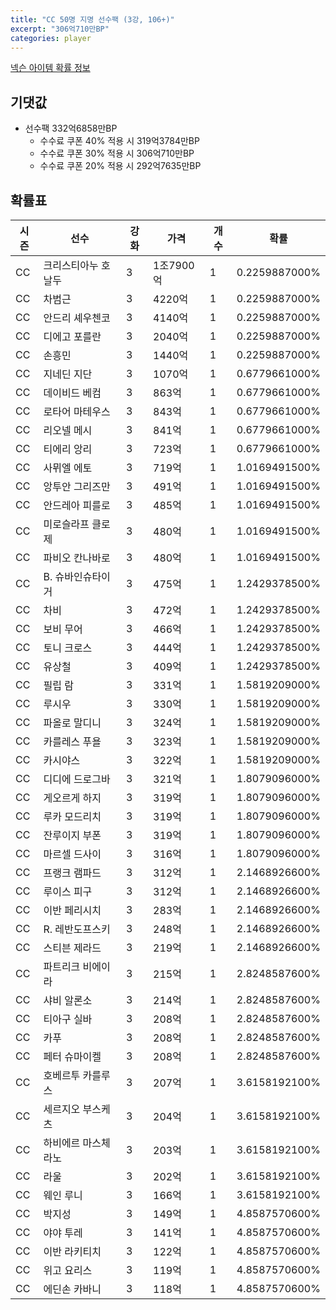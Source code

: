 ```yaml
---
title: "CC 50명 지명 선수팩 (3강, 106+)"
excerpt: "306억710만BP"
categories: player
---
```

[넥슨 아이템 확률 정보](http://iteminfo.nexon.com/probability/fo4?sn=7349)

## 기댓값
  - 선수팩 332억6858만BP
    - 수수료 쿠폰 40% 적용 시 319억3784만BP
    - 수수료 쿠폰 30% 적용 시 306억710만BP
    - 수수료 쿠폰 20% 적용 시 292억7635만BP


## 확률표

|시즌|선수|강화|가격|개수|확률|
|---|---|---|---|---|---|
|CC|크리스티아누 호날두|3|1조7900억|1|0.2259887000%|
|CC|차범근|3|4220억|1|0.2259887000%|
|CC|안드리 셰우첸코|3|4140억|1|0.2259887000%|
|CC|디에고 포를란|3|2040억|1|0.2259887000%|
|CC|손흥민|3|1440억|1|0.2259887000%|
|CC|지네딘 지단|3|1070억|1|0.6779661000%|
|CC|데이비드 베컴|3|863억|1|0.6779661000%|
|CC|로타어 마테우스|3|843억|1|0.6779661000%|
|CC|리오넬 메시|3|841억|1|0.6779661000%|
|CC|티에리 앙리|3|723억|1|0.6779661000%|
|CC|사뮈엘 에토|3|719억|1|1.0169491500%|
|CC|앙투안 그리즈만|3|491억|1|1.0169491500%|
|CC|안드레아 피를로|3|485억|1|1.0169491500%|
|CC|미로슬라프 클로제|3|480억|1|1.0169491500%|
|CC|파비오 칸나바로|3|480억|1|1.0169491500%|
|CC|B. 슈바인슈타이거|3|475억|1|1.2429378500%|
|CC|차비|3|472억|1|1.2429378500%|
|CC|보비 무어|3|466억|1|1.2429378500%|
|CC|토니 크로스|3|444억|1|1.2429378500%|
|CC|유상철|3|409억|1|1.2429378500%|
|CC|필립 람|3|331억|1|1.5819209000%|
|CC|루시우|3|330억|1|1.5819209000%|
|CC|파올로 말디니|3|324억|1|1.5819209000%|
|CC|카를레스 푸욜|3|323억|1|1.5819209000%|
|CC|카시야스|3|322억|1|1.5819209000%|
|CC|디디에 드로그바|3|321억|1|1.8079096000%|
|CC|게오르게 하지|3|319억|1|1.8079096000%|
|CC|루카 모드리치|3|319억|1|1.8079096000%|
|CC|잔루이지 부폰|3|319억|1|1.8079096000%|
|CC|마르셀 드사이|3|316억|1|1.8079096000%|
|CC|프랭크 램파드|3|312억|1|2.1468926600%|
|CC|루이스 피구|3|312억|1|2.1468926600%|
|CC|이반 페리시치|3|283억|1|2.1468926600%|
|CC|R. 레반도프스키|3|248억|1|2.1468926600%|
|CC|스티븐 제라드|3|219억|1|2.1468926600%|
|CC|파트리크 비에이라|3|215억|1|2.8248587600%|
|CC|샤비 알론소|3|214억|1|2.8248587600%|
|CC|티아구 실바|3|208억|1|2.8248587600%|
|CC|카푸|3|208억|1|2.8248587600%|
|CC|페터 슈마이켈|3|208억|1|2.8248587600%|
|CC|호베르투 카를루스|3|207억|1|3.6158192100%|
|CC|세르지오 부스케츠|3|204억|1|3.6158192100%|
|CC|하비에르 마스체라노|3|203억|1|3.6158192100%|
|CC|라울|3|202억|1|3.6158192100%|
|CC|웨인 루니|3|166억|1|3.6158192100%|
|CC|박지성|3|149억|1|4.8587570600%|
|CC|야야 투레|3|141억|1|4.8587570600%|
|CC|이반 라키티치|3|122억|1|4.8587570600%|
|CC|위고 요리스|3|119억|1|4.8587570600%|
|CC|에딘손 카바니|3|118억|1|4.8587570600%|
